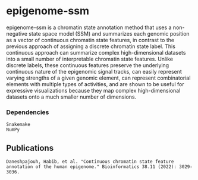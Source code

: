 # epigenome-ssm

epigenome-ssm is a chromatin state annotation method that uses a non-negative state space model (SSM) and summarizes each genomic position as a vector of continuous chromatin state features, in contrast to the previous approach of assigning a discrete chromatin state label. This continuous approach can summarize complex high-dimensional datasets into a small number of interpretable chromatin state features. Unlike discrete labels, these continuous features preserve the underlying continuous nature of the epigenomic signal tracks, can easily represent varying strengths of a given genomic element, can represent combinatorial elements with multiple types of activities, and are shown to be useful for expressive visualizations because they map complex high-dimensional datasets onto a much smaller number of dimensions.

### Dependencies
```
Snakemake
NumPy
```

## Publications

```
Daneshpajouh, Habib, et al. "Continuous chromatin state feature annotation of the human epigenome." Bioinformatics 38.11 (2022): 3029-3036.
```